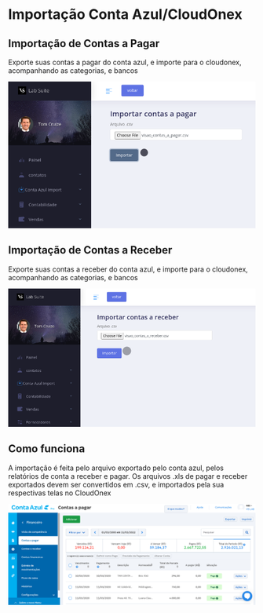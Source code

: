 # Importação Conta Azul/CloudOnex

## Importação de Contas a Pagar

Exporte suas contas a pagar do conta azul, e importe para o cloudonex, acompanhando as categorias, e bancos

![Pagar](data/screenshots/pagar.png)


## Importação de Contas a Receber

Exporte suas contas a receber do conta azul, e importe para o cloudonex, acompanhando as categorias, e bancos

![Pagar](data/screenshots/receber.png)


## Como funciona

A importação é feita pelo arquivo exportado pelo conta azul, pelos relatórios de conta a receber e pagar.
Os arquivos .xls de pagar e receber exportados devem ser convertidos em .csv, e importados pela sua respectivas telas no CloudOnex

![Pagar](data/screenshots/contaazul_relatorio.png)
